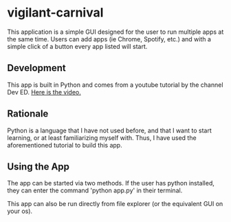 # vigilant-carnival

This application is a simple GUI designed for the user to run multiple apps at the same time. Users can add apps (ie Chrome, Spotify, etc.) and with a simple click of a button every app listed will start. 

## Development
This app is built in Python and comes from a youtube tutorial by the channel Dev ED. [Here is the video.](https://www.youtube.com/watch?v=jE-SpRI3K5g)

## Rationale
Python is a language that I have not used before, and that I want to start learning, or at least familiarizing myself with. Thus, I have used the aforementioned tutorial to build this app. 

## Using the App
The app can be started via two methods. If the user has python installed, they can enter the command 'python app.py' in their terminal. 

This app can also be run directly from file explorer (or the equivalent GUI on your os).
